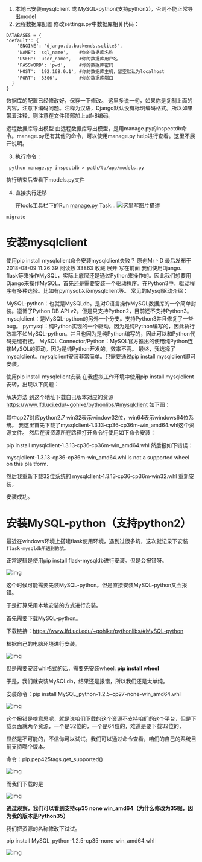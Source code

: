 1. 本地已安装mysqlclient 或 MySQL-python(支持python2)，否则不能正常导出model
2. 远程数据库配置
修改settings.py中数据库相关代码：
```
DATABASES = {
'default': {
    'ENGINE': 'django.db.backends.sqlite3',
    'NAME': 'sql_name',    #你的数据库名称
    'USER': 'user_name',   #你的数据库用户名
    'PASSWORD': 'pwd',     #你的数据库密码
    'HOST': '192.168.0.1', #你的数据库主机，留空默认为localhost
    'PORT': '3306',        #你的数据库端口
  }
}
```
数据库的配置已经修改好，保存一下修改。
这里多说一句，如果你是复制上面的内容，注意下编码问题。注释为汉语，Django默认没有标明编码格式。所以如果带着注释，则注意在文件顶部加上utf-8编码。

远程数据库导出模型
由远程数据库导出模型，是用manage.py的inspectdb命令。manage.py还有其他的命令，可以使用manage.py help进行查看。这里不展开说明。

3. 执行命令：

```
 python manage.py inspectdb > path/to/app/models.py
```



执行结束后查看下models.py文件



4. 直接执行迁移

   在tools工具栏下的Run [manage.py](http://manage.py/) Task…
   ![这里写图片描述](https://img-blog.csdn.net/20180912211436435?watermark/2/text/aHR0cHM6Ly9ibG9nLmNzZG4ubmV0L3dlaXhpbl8zODA1MjQ0NA==/font/5a6L5L2T/fontsize/400/fill/I0JBQkFCMA==/dissolve/70)

```
migrate
```



# 安装mysqlclient

使用pip install mysqlclient命令安装mysqlclient失败？
原创Mr丶D 最后发布于2018-08-09 11:26:39 阅读数 33863  收藏
展开
写在前面
我们使用Django、flask等来操作MySQL，实际上底层还是通过Python来操作的。因此我们想要用Django来操作MySQL，首先还是需要安装一个驱动程序。在Python3中，驱动程序有多种选择。比如有pymysql以及mysqlclient等。
常见的Mysql驱动介绍：

MySQL-python：也就是MySQLdb。是对C语言操作MySQL数据库的一个简单封装。遵循了Python DB API v2。但是只支持Python2，目前还不支持Python3。
mysqlclient：是MySQL-python的另外一个分支。支持Python3并且修复了一些bug。
pymysql：纯Python实现的一个驱动。因为是纯Python编写的，因此执行效率不如MySQL-python。并且也因为是纯Python编写的，因此可以和Python代码无缝衔接。
MySQL Connector/Python：MySQL官方推出的使用纯Python连接MySQL的驱动。因为是纯Python开发的。效率不高。
最终，我选择了mysqlclient。mysqlclient安装非常简单。只需要通过pip install mysqlclient即可安装。

使用pip install mysqlclient安装
在我虚拟工作环境中使用pip install mysqlclient安转，出现以下问题：

解决方法
到这个地址下载自己版本对应的资源
https://www.lfd.uci.edu/~gohlke/pythonlibs/#mysqlclient
如下图：

其中cp27对应python2.7 win32表示window32位，win64表示windows64位系统。
我这里首先下载了mysqlclient‑1.3.13‑cp36‑cp36m‑win_amd64.whl这个资源文件。
然后在该资源所在路径打开命令行使用如下命令安装：

pip install mysqlclient‑1.3.13‑cp36‑cp36m‑win_amd64.whl
然后报如下错误：

mysqlclient-1.3.13-cp36-cp36m-win_amd64.whl is not a supported wheel on this pla
tform.

然后我重新下载32位系统的 mysqlclient‑1.3.13‑cp36‑cp36m‑win32.whl
重新安装，

安装成功。





# 安装MySQL-python（支持python2）



最近在windows环境上搭建flask使用环境，遇到过很多坑，这次就记录下安装`flask-mysqldb所遇到的坑。`

正常逻辑是使用pip install flask-mysqldb进行安装。但是会报错呀。

![img](https://img2018.cnblogs.com/blog/776010/201902/776010-20190224163320794-1564351505.png)

这个时候可能需要先装MySQL-python。但是直接安装MySQL-python又会报错。

于是打算采用本地安装的方式进行安装。

首先需要下载MySQL-python。

下载链接：https://www.lfd.uci.edu/~gohlke/pythonlibs/#MySQL-python

根据自己的电脑环境进行安装。

![img](https://img2018.cnblogs.com/blog/776010/201902/776010-20190224163710055-470141066.png)

但是需要安装whl格式的话，需要先安装wheel:   **pip install wheel**

 于是，我们就安装MySQLdb，结果还是报错，所以我们还是太单纯。

安装命令：pip install MySQL_python-1.2.5-cp27-none-win_amd64.whl

![img](https://img2018.cnblogs.com/blog/776010/201902/776010-20190224164131199-1868280308.png)

这个报错是啥意思呢，就是说咱们下载的这个资源不支持咱们的这个平台，但是下载页面就两个资源，一个是32位的，一个是64位的，难道是要下载32位的，

显然是不可能的，不信你可以试试。我们可以通过命令查看，咱们的自己的系统目前支持哪个版本。

命令：pip.pep425tags.get_supported()

![img](https://img2018.cnblogs.com/blog/776010/201902/776010-20190224164605845-1956633085.png)

 

 而我们下载的是

![img](https://img2018.cnblogs.com/blog/776010/201902/776010-20190224163710055-470141066.png)

 **通过观察，我们可以看到支持cp35 none win_amd64（为什么修改为35呢，因为我的版本是Python35）**

我们把资源的名称修改下试试。

pip install MySQL_python-1.2.5-cp35-none-win_amd64.whl

![img](https://img2018.cnblogs.com/blog/776010/201902/776010-20190224165304803-2143759974.png)

